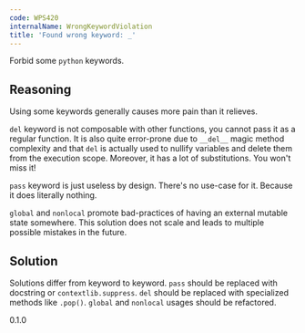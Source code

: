 ```yaml
---
code: WPS420
internalName: WrongKeywordViolation
title: 'Found wrong keyword: _'
---
```


Forbid some `python` keywords.

## Reasoning
Using some keywords generally causes more pain than it relieves.

`del` keyword is not composable with other functions, you cannot
pass it as a regular function. It is also quite error-prone due to
`__del__` magic method complexity and that `del` is actually used to
nullify variables and delete them from the execution scope.
Moreover, it has a lot of substitutions. You won't miss it\!

`pass` keyword is just useless by design. There's no use-case for
it. Because it does literally nothing.

`global` and `nonlocal` promote bad-practices of having an external
mutable state somewhere. This solution does not scale and leads to
multiple possible mistakes in the future.

## Solution
Solutions differ from keyword to keyword. `pass` should be replaced
with docstring or `contextlib.suppress`. `del` should be replaced
with specialized methods like `.pop()`. `global` and `nonlocal`
usages should be refactored.

<div class="versionadded">

0.1.0

</div>